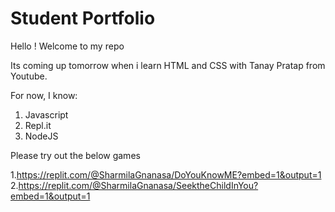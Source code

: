 # Student Portfolio

Hello ! Welcome to my repo

Its coming up tomorrow when i learn HTML and CSS with Tanay Pratap from Youtube.

For now, I know:

1. Javascript
0. Repl.it
2. NodeJS

Please try out the below games

1.https://replit.com/@SharmilaGnanasa/DoYouKnowME?embed=1&output=1
2.https://replit.com/@SharmilaGnanasa/SeektheChildInYou?embed=1&output=1

